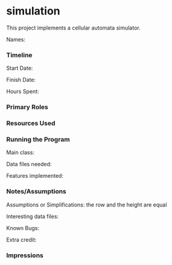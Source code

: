 simulation
====

This project implements a cellular automata simulator.

Names:

### Timeline

Start Date: 

Finish Date: 

Hours Spent:

### Primary Roles


### Resources Used


### Running the Program

Main class:

Data files needed: 

Features implemented:



### Notes/Assumptions

Assumptions or Simplifications: the row and the height are equal 


Interesting data files:

Known Bugs:

Extra credit:


### Impressions


